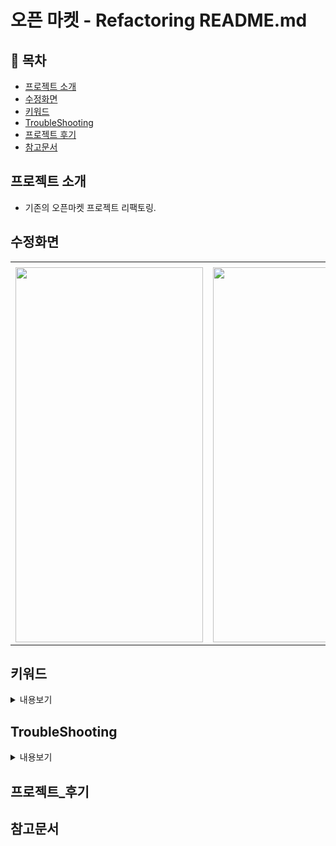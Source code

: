 # 오픈 마켓 - Refactoring README.md
## 📑 목차
- [프로젝트 소개](#프로젝트-소개)
- [수정화면](#수정화면)
- [키워드](#키워드)
- [TroubleShooting](#TroubleShooting)
- [프로젝트 후기](#프로젝트_후기)
- [참고문서](#참고문서)

## 프로젝트 소개
-  기존의 오픈마켓 프로젝트 리팩토링.

## 수정화면
||||
|:---:|:---:|:---:|
||||
|<img src = "" width="300" height="600">| <img src = "" width="300" height="600"> | <img src = "" width="300" height="600">|
## 키워드

<details>
<summary>내용보기</summary>
    
</details>

## TroubleShooting

<details>
<summary>내용보기</summary>


    ```
</details>

## 프로젝트_후기
## 참고문서
